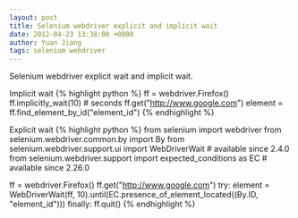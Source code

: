 ```yaml
---
layout: post
title: Selenium webdriver explicit and implicit wait
date: 2012-04-23 13:38:00 +0800
author: Yuan Jiang
tags: selenium webdriver
---
```


Selenium webdriver explicit wait and implicit wait.

Implicit wait
{% highlight python %}
ff = webdriver.Firefox()
ff.implicitly_wait(10) # seconds
ff.get("http://www.google.com")
element = ff.find_element_by_id("element_id")
{% endhighlight %}

Explicit wait
{% highlight python %}
from selenium import webdriver
from selenium.webdriver.common.by import By
from selenium.webdriver.support.ui import WebDriverWait # available since 2.4.0
from selenium.webdriver.support import expected_conditions as EC # available since 2.26.0

ff = webdriver.Firefox()
ff.get("http://www.google.com")
try:
    element = WebDriverWait(ff, 10).until(EC.presence_of_element_located((By.ID, "element_id")))
finally:
    ff.quit()
{% endhighlight %}
